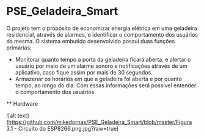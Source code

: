 # PSE_Geladeira_Smart

O projeto tem o propósito de economizar energia elétrica em uma geladeira residencial, através de alarmes, e identificar o comportamento dos usuários da mesma. O sistema embutido desenvolvido possui duas funções primárias:

- Monitorar quanto tempo a porta da geladeira ficará aberta, e alertar o usuário por meio
de um alarme sonoro e notificações através de um aplicativo, caso fique assim por mais
de 30 segundos.
- Armazenar os horários em que a geladeira foi aberta e por quanto tempo, ao longo do
dia. Com essas informações será possível entender o comportamento dos usuários.

** Hardware

![alt text](https://github.com/mikedornas/PSE_Geladeira_Smart/blob/master/Figura 3.1 - Circuito do ESP8266.png.jpg?raw=true)

